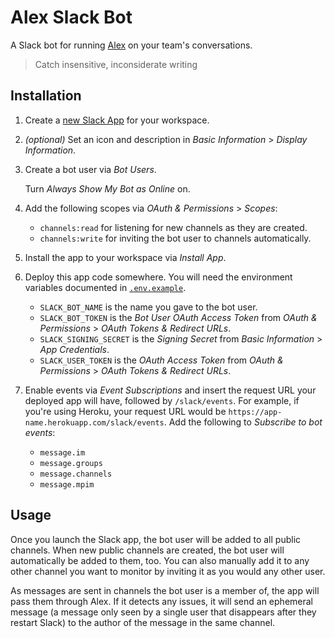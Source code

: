 # Alex Slack Bot

A Slack bot for running [Alex](https://alexjs.com/) on your team's
conversations.

> Catch insensitive, inconsiderate writing

## Installation

1. Create a [new Slack App](https://api.slack.com/apps?new_app=1) for your
   workspace.

1. _(optional)_ Set an icon and description in _Basic Information_ > _Display
   Information_.

1. Create a bot user via _Bot Users_.

   Turn _Always Show My Bot as Online_ on.

1. Add the following scopes via _OAuth & Permissions_ > _Scopes_:

   - `channels:read` for listening for new channels as they are created.
   - `channels:write` for inviting the bot user to channels automatically.

1. Install the app to your workspace via _Install App_.

1. Deploy this app code somewhere. You will need the environment variables
   documented in [`.env.example`](.env.example).

   - `SLACK_BOT_NAME` is the name you gave to the bot user.
   - `SLACK_BOT_TOKEN` is the _Bot User OAuth Access Token_ from _OAuth &
     Permissions_ > _OAuth Tokens & Redirect URLs_.
   - `SLACK_SIGNING_SECRET` is the _Signing Secret_ from _Basic Information_ >
     _App Credentials_.
   - `SLACK_USER_TOKEN` is the _OAuth Access Token_ from _OAuth & Permissions_ >
     _OAuth Tokens & Redirect URLs_.

1. Enable events via _Event Subscriptions_ and insert the request URL your
   deployed app will have, followed by `/slack/events`. For example, if you're
   using Heroku, your request URL would be
   `https://app-name.herokuapp.com/slack/events`. Add the following to
   _Subscribe to bot events_:

   - `message.im`
   - `message.groups`
   - `message.channels`
   - `message.mpim`

## Usage

Once you launch the Slack app, the bot user will be added to all public
channels. When new public channels are created, the bot user will automatically
be added to them, too. You can also manually add it to any other channel you
want to monitor by inviting it as you would any other user.

As messages are sent in channels the bot user is a member of, the app will pass
them through Alex. If it detects any issues, it will send an ephemeral message
(a message only seen by a single user that disappears after they restart Slack)
to the author of the message in the same channel.
